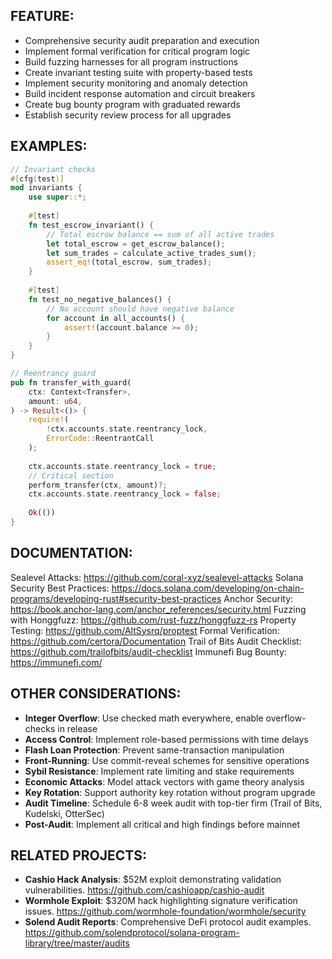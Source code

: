 ## FEATURE:

- Comprehensive security audit preparation and execution
- Implement formal verification for critical program logic
- Build fuzzing harnesses for all program instructions
- Create invariant testing suite with property-based tests
- Implement security monitoring and anomaly detection
- Build incident response automation and circuit breakers
- Create bug bounty program with graduated rewards
- Establish security review process for all upgrades

## EXAMPLES:

```rust
// Invariant checks
#[cfg(test)]
mod invariants {
    use super::*;
    
    #[test]
    fn test_escrow_invariant() {
        // Total escrow balance == sum of all active trades
        let total_escrow = get_escrow_balance();
        let sum_trades = calculate_active_trades_sum();
        assert_eq!(total_escrow, sum_trades);
    }
    
    #[test]
    fn test_no_negative_balances() {
        // No account should have negative balance
        for account in all_accounts() {
            assert!(account.balance >= 0);
        }
    }
}

// Reentrancy guard
pub fn transfer_with_guard(
    ctx: Context<Transfer>,
    amount: u64,
) -> Result<()> {
    require!(
        !ctx.accounts.state.reentrancy_lock,
        ErrorCode::ReentrantCall
    );
    
    ctx.accounts.state.reentrancy_lock = true;
    // Critical section
    perform_transfer(ctx, amount)?;
    ctx.accounts.state.reentrancy_lock = false;
    
    Ok(())
}
```

## DOCUMENTATION:

Sealevel Attacks: https://github.com/coral-xyz/sealevel-attacks
Solana Security Best Practices: https://docs.solana.com/developing/on-chain-programs/developing-rust#security-best-practices
Anchor Security: https://book.anchor-lang.com/anchor_references/security.html
Fuzzing with Honggfuzz: https://github.com/rust-fuzz/honggfuzz-rs
Property Testing: https://github.com/AltSysrq/proptest
Formal Verification: https://github.com/certora/Documentation
Trail of Bits Audit Checklist: https://github.com/trailofbits/audit-checklist
Immunefi Bug Bounty: https://immunefi.com/

## OTHER CONSIDERATIONS:

- **Integer Overflow**: Use checked math everywhere, enable overflow-checks in release
- **Access Control**: Implement role-based permissions with time delays
- **Flash Loan Protection**: Prevent same-transaction manipulation
- **Front-Running**: Use commit-reveal schemes for sensitive operations
- **Sybil Resistance**: Implement rate limiting and stake requirements
- **Economic Attacks**: Model attack vectors with game theory analysis
- **Key Rotation**: Support authority key rotation without program upgrade
- **Audit Timeline**: Schedule 6-8 week audit with top-tier firm (Trail of Bits, Kudelski, OtterSec)
- **Post-Audit**: Implement all critical and high findings before mainnet

## RELATED PROJECTS:

- **Cashio Hack Analysis**: $52M exploit demonstrating validation vulnerabilities. https://github.com/cashioapp/cashio-audit
- **Wormhole Exploit**: $320M hack highlighting signature verification issues. https://github.com/wormhole-foundation/wormhole/security
- **Solend Audit Reports**: Comprehensive DeFi protocol audit examples. https://github.com/solendprotocol/solana-program-library/tree/master/audits